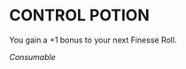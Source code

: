 ﻿---
tags:
  - Item
  - Consumable
name: 'CONTROL POTION'
description: 'You gain a +1 bonus to your next Finesse Roll.'
---

# CONTROL POTION

You gain a +1 bonus to your next Finesse Roll.

*Consumable*
